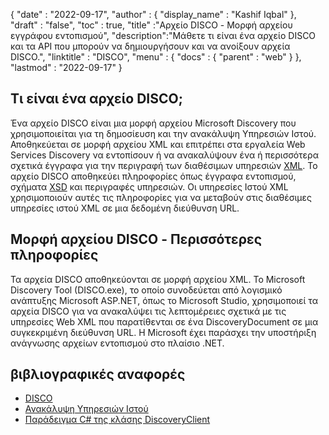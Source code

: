 {
  "date" : "2022-09-17",
  "author" : {
    "display_name" : "Kashif Iqbal"
},
  "draft" : "false",
  "toc" : true,
  "title" :"Αρχείο DISCO - Μορφή αρχείου εγγράφου εντοπισμού",
  "description":"Μάθετε τι είναι ένα αρχείο DISCO και τα API που μπορούν να δημιουργήσουν και να ανοίξουν αρχεία DISCO.",
  "linktitle" : "DISCO",
  "menu" : {
    "docs" : {
      "parent" : "web"
}
},
  "lastmod" : "2022-09-17"
}

## Τι είναι ένα αρχείο DISCO;

Ένα αρχείο DISCO είναι μια μορφή αρχείου Microsoft Discovery που χρησιμοποιείται για τη δημοσίευση και την ανακάλυψη Υπηρεσιών Ιστού. Αποθηκεύεται σε μορφή αρχείου XML και επιτρέπει στα εργαλεία Web Services Discovery να εντοπίσουν ή να ανακαλύψουν ένα ή περισσότερα σχετικά έγγραφα για την περιγραφή των διαθέσιμων υπηρεσιών [XML](/el/web/xml/). Το αρχείο DISCO αποθηκεύει πληροφορίες όπως έγγραφα εντοπισμού, σχήματα [XSD](/programming/xsd/) και περιγραφές υπηρεσιών. Οι υπηρεσίες Ιστού XML χρησιμοποιούν αυτές τις πληροφορίες για να μεταβούν στις διαθέσιμες υπηρεσίες ιστού XML σε μια δεδομένη διεύθυνση URL.

## Μορφή αρχείου DISCO - Περισσότερες πληροφορίες

Τα αρχεία DISCO αποθηκεύονται σε μορφή αρχείου XML. Το Microsoft Discovery Tool (DISCO.exe), το οποίο συνοδεύεται από λογισμικό ανάπτυξης Microsoft ASP.NET, όπως το Microsoft Studio, χρησιμοποιεί τα αρχεία DISCO για να ανακαλύψει τις λεπτομέρειες σχετικά με τις υπηρεσίες Web XML που παρατίθενται σε ένα DiscoveryDocument σε μια συγκεκριμένη διεύθυνση URL. Η Microsoft έχει παράσχει την υποστήριξη ανάγνωσης αρχείων εντοπισμού στο πλαίσιο .NET.

## βιβλιογραφικές αναφορές

* [DISCO](https://appsource.microsoft.com/en-us/product/office/WA104381894)
* [Ανακάλυψη Υπηρεσιών Ιστού](https://en.wikipedia.org/wiki/Web_Services_Discovery)
* [Παράδειγμα C# της κλάσης DiscoveryClient](https://learn.microsoft.com/en-us/dotnet/api/system.web.services.discovery.discoveryclientprotocol?view=netframework-4.8)

